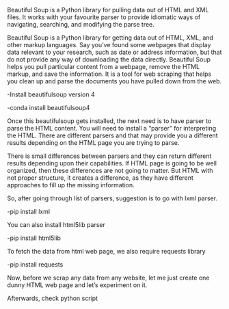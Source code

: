 Beautiful Soup is a Python library for pulling data out of HTML and XML files. It works
with your favourite parser to provide idiomatic ways of navigating, searching, and modifying
the parse tree.


Beautiful Soup is a Python library for getting data out of HTML, XML, and other markup
languages. Say you’ve found some webpages that display data relevant to your research, such
as date or address information, but that do not provide any way of downloading the data
directly. Beautiful Soup helps you pull particular content from a webpage, remove the HTML
markup, and save the information. It is a tool for web scraping that helps you clean up and
parse the documents you have pulled down from the web.


-Install beautifulsoup version 4

-conda install beautifulsoup4


Once this beautifulsoup gets installed, the next need is to have parser to parse the HTML
content. You will need to install a “parser” for interpreting the HTML. There are different
parsers and that may provide you a different results depending on the HTML page you are
trying to parse.


There is small differences between parsers and they can return different results depending
upon their capabilities. If HTML page is going to be well organized, then these differences
are not going to matter. But HTML with not proper structure, it creates a difference, as they
have different approaches to fill up the missing information.

So, after going through list of parsers, suggestion is to go with lxml parser.

-pip install lxml

You can also install html5lib parser

-pip install html5lib


To fetch the data from html web page, we also require requests library

-pip install requests

Now, before we scrap any data from any website, let me just create one dunny HTML web
page and let’s experiment on it.

Afterwards, check python script